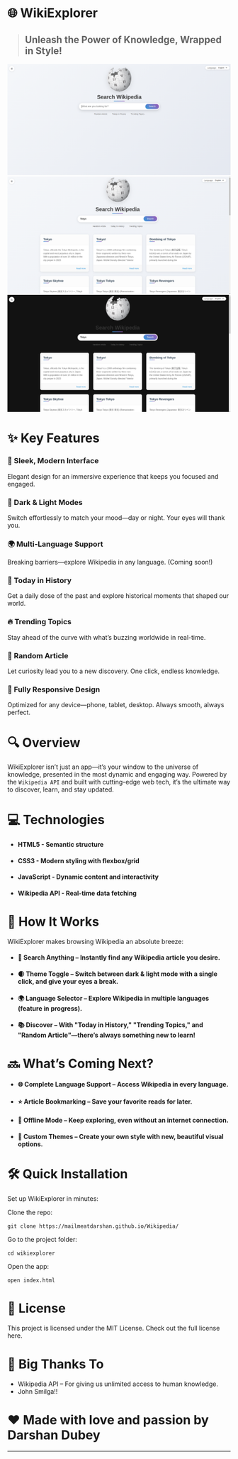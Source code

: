 # 🌐 WikiExplorer
> ## Unleash the Power of Knowledge, Wrapped in Style!
![readme1](/assets/readme2.png)
![readme2](/assets/readme3.png)
![readme3](/assets/readme4.png)

# ✨ Key Features

### 🌟 Sleek, Modern Interface
Elegant design for an immersive experience that keeps you focused and engaged.

### 🌙 Dark & Light Modes
Switch effortlessly to match your mood—day or night. Your eyes will thank you.

### 🌍 Multi-Language Support
Breaking barriers—explore Wikipedia in any language. (Coming soon!)

### 📅 Today in History
Get a daily dose of the past and explore historical moments that shaped our world.

### 🔥 Trending Topics
Stay ahead of the curve with what’s buzzing worldwide in real-time.

### 🎲 Random Article
Let curiosity lead you to a new discovery. One click, endless knowledge.

### 📱 Fully Responsive Design
Optimized for any device—phone, tablet, desktop. Always smooth, always perfect.


# 🔍 Overview
WikiExplorer isn’t just an app—it’s your window to the universe of knowledge, presented in the most dynamic and engaging way. Powered by the `Wikipedia API` and built with cutting-edge web tech, it’s the ultimate way to discover, learn, and stay updated.

# 💻 Technologies

- #### HTML5 - Semantic structure
- #### CSS3 - Modern styling with flexbox/grid
- #### JavaScript - Dynamic content and interactivity
- #### Wikipedia API - Real-time data fetching

# 🔧 How It Works

WikiExplorer makes browsing Wikipedia an absolute breeze:

- #### 🧭 Search Anything – Instantly find any Wikipedia article you desire.

- #### 🌒 Theme Toggle – Switch between dark & light mode with a single click, and give your eyes a break.

- #### 🌍 Language Selector – Explore Wikipedia in multiple languages (feature in progress).

- #### 📚 Discover – With "Today in History," "Trending Topics," and "Random Article"—there’s always something new to learn!

# 🔜 What’s Coming Next?
- #### 🌐 Complete Language Support – Access Wikipedia in every language.

- #### ⭐ Article Bookmarking – Save your favorite reads for later.

- #### 📴 Offline Mode – Keep exploring, even without an internet connection.

- #### 🎨 Custom Themes – Create your own style with new, beautiful visual options.

# 🛠️ Quick Installation

Set up WikiExplorer in minutes:

Clone the repo:
```
git clone https://mailmeatdarshan.github.io/Wikipedia/
```

Go to the project folder:
```
cd wikiexplorer
```

Open the app:
```
open index.html
```

# 📄 License

This project is licensed under the MIT License. Check out the full license here.

# 🙏 Big Thanks To

- Wikipedia API – For giving us unlimited access to human knowledge.
- John Smilga!!

# ❤️ Made with love and passion by Darshan Dubey
---

